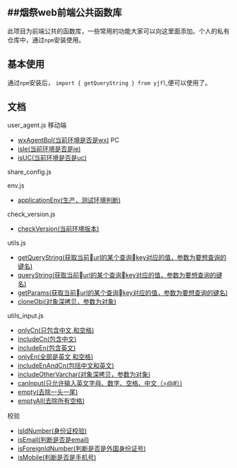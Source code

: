 

## ##烟祭web前端公共函数库

此项目为前端公共的函数库，一些常用的功能大家可以向这里面添加。个人的私有仓库中，通过`npm`安装使用。

## 基本使用

通过`npm`安装后， `import { getQueryString } from yjfl`,便可以使用了。

<a name="document"></a>

## 文档

user_agent.js
移动端
* [wxAgentBol(当前环境是否是wx)](#wxAgentBol)
PC
* [isIe(当前环境是否是ie)](#isIe)
* [isUC(当前环境是否是uc)](#isUC)

share_config.js
<!-- * [wxShareConfig(配置微信环境分享)](#wxShareConfig)

| 参数      | 说明          | 类型      | 例子                           |
|--------- |-------------- |---------- |-----------------------------  |
| url | 最终要分享的url | string | `${location.href.slice(0,location.href.indexOf('index.html'))}index.html#/` |
| popdesc | app分享提示 | string | `app分享提示` |
| title | 分享标题 | string | `分享标题` |
| desc | 分享描述 | string | `分享描述` |
| imgUrl | 分享图片地址 | string | `分享图片地址` |
| callback | 回调参数 | function | () => {} | -->

env.js
* [applicationEnv(生产，测试环境判断)](#applicationEnv)

check_version.js
* [checkVersion(当前环境版本)](#checkVersion)

utils.js
* [getQueryString(获取当前url的某个查询key对应的值，参数为要想查询的键名)](#getQueryString)
* [queryString(获取当前url的某个查询key对应的值，参数为要想查询的键名)](#queryString)
* [getParams(获取当前url的某个查询key对应的值，参数为要想查询的键名)](#getParams)
* [cloneObj(对象深拷贝，参数为对象)](#cloneObj)

utils_input.js
* [onlyCn(只包含中文,和空格)](#onlyCn)
* [includeCn(包含中文)](#includeCn)
* [includeEn(包含英文)](#includeEn)
* [onlyEn(全部是英文 和空格)](#onlyEn)
* [includeEnAndCn(包括中文和英文)](#includeEnAndCn)
* [includeOtherVarchar(对象深拷贝，参数为对象)](#includeOtherVarchar)
* [canInput(只允许输入英文字母、数字、空格、中文（=@#）)](#canInput)
* [empty(去除一头一尾)](#empty)
* [emptyAll(去除所有空格)](#emptyAll)

校验
* [isIdNumber(身份证校验)](#isIdNumber)
* [isEmail(判断是否是email)](#isEmail)
* [isForeignIdNumber(判断是否是外国身份证号)](#isForeignIdNumber)
* [isMobile(判断是否是手机号)](#isMobile)















